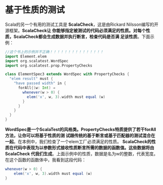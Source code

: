 基于性质的测试
===================================================================================
Scala的另一个有用的测试工具是 **ScalaCheck**，这是由Rickard Nilsson编写的开源框架。**ScalaCheck让
你能够指定被测试的代码必须满足的性质。对每个性质，ScalaCheck都会生成数据并执行断言，检查代码是否满
足该性质**。下面示例：
```scala
//这个书上的示例并不正确！！！！！！！！！！！！！！！
import Element.elem
import org.scalatest.WordSpec
import org.scalatest.prop.PropertyChecks

class ElementSpec3 extends WordSpec with PropertyChecks {
  "elem result" must {
    "have passed width" in {
      forAll{(w: Int) ⇒
        whenever(w > 0) {
          elem('x', w, 3).width must equal (w)
        }
      }
    }
  }
}
```
**WordSpec是一个ScalaTest的风格类。PropertyChecks特质提供了若干forAll方法，让你可以将基于性质的测
试跟传统的基于断言或基于匹配器的测试混合在一起**。在本例中，我们检查了一个elem工厂必须满足的性质。
**ScalaCheck的性质在代码中表现为以参数形式接收性质断言所需的数据的函数值。这些数据将由ScalaCheck
代我们生成**。上面示例中的性质，数据是名为w的整数，代表宽度。在这个函数的函数体中，我看到这段代码：
```scala
whenever(w > 0) {
    elem('x', w, 3).width must equal (w)
}
```
